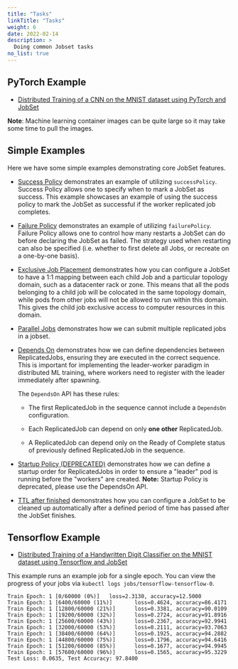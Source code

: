 ```yaml
---
title: "Tasks"
linkTitle: "Tasks"
weight: 6
date: 2022-02-14
description: >
  Doing common Jobset tasks
no_list: true
---
```


## PyTorch Example

- [Distributed Training of a CNN on the MNIST dataset using PyTorch and JobSet](https://github.com/kubernetes-sigs/jobset/blob/1ae6c0c039c21d29083de38ae70d13c2c8ec613f/examples/pytorch/cnn-mnist/mnist.yaml)

**Note**: Machine learning container images can be quite large so it may take some time to pull the images.

## Simple Examples

Here we have some simple examples demonstrating core JobSet features.

- [Success Policy](https://github.com/kubernetes-sigs/jobset/blob/release-0.5/examples/simple/success-policy.yaml) demonstrates an example of utilizing `successPolicy`.
  Success Policy allows one to specify when to mark a JobSet as success.
  This example showcases an example of using the success policy to mark the JobSet as successful if the worker replicated job completes.

- [Failure Policy](https://github.com/kubernetes-sigs/jobset/blob/release-0.5/examples/simple/failure-policy.yaml) demonstrates an example of utilizing `failurePolicy`. Failure Policy allows one to control how many restarts a JobSet can do before declaring the JobSet as failed. The strategy used when restarting can also be specified (i.e. whether to first delete all Jobs, or recreate on a one-by-one basis).

- [Exclusive Job Placement](https://github.com/kubernetes-sigs/jobset/blob/release-0.5/examples/simple/exclusive-placement.yaml) demonstrates how you can configure a JobSet to have a 1:1 mapping between each child Job and a particular topology domain, such as a datacenter rack or zone. This means that all the pods belonging to a child job will be colocated in the same topology domain, while pods from other jobs will not be allowed to run within this domain. This gives the child job exclusive access to computer resources in this domain.

- [Parallel Jobs](https://github.com/kubernetes-sigs/jobset/blob/release-0.5/examples/simple/paralleljobs.yaml) demonstrates how we can submit multiple replicated jobs in a jobset.

- [Depends On](https://github.com/kubernetes-sigs/jobset/tree/main/examples/depends-on/depends-on.yaml)
  demonstrates how we can define dependencies between ReplicatedJobs, ensuring they are executed in
  the correct sequence. This is important for implementing the leader-worker paradigm in distributed
  ML training, where workers need to register with the leader immediately after spawning.

  The `DependsOn` API has these rules:

  - The first ReplicatedJob in the sequence cannot include a `DependsOn` configuration.

  - Each ReplicatedJob can depend on only **one other** ReplicatedJob.

  - A ReplicatedJob can depend only on the Ready of Complete status of previously defined
    ReplicatedJob in the sequence.

- [Startup Policy (DEPRECATED)](https://github.com/kubernetes-sigs/jobset/blob/release-0.5/examples/startup-policy/startup-driver-ready.yaml) demonstrates how we can define a startup order for ReplicatedJobs in order to ensure a "leader"
  pod is running before the "workers" are created. **Note:** Startup Policy is deprecated, please use the DependsOn API.

- [TTL after finished](https://github.com/kubernetes-sigs/jobset/blob/release-0.5/examples/simple/ttl-after-finished.yaml) demonstrates how you can configure a JobSet to be cleaned up automatically after a defined period of time has passed after the JobSet finishes.

## Tensorflow Example

- [Distributed Training of a Handwritten Digit Classifier on the MNIST dataset using Tensorflow and JobSet](https://github.com/kubernetes-sigs/jobset/blob/release-0.5/examples/tensorflow/mnist.yaml)

This example runs an example job for a single epoch.
You can view the progress of your jobs via `kubectl logs jobs/tensorflow-tensorflow-0`.

```
Train Epoch: 1 [0/60000 (0%)]   loss=2.3130, accuracy=12.5000
Train Epoch: 1 [6400/60000 (11%)]       loss=0.4624, accuracy=86.4171
Train Epoch: 1 [12800/60000 (21%)]      loss=0.3381, accuracy=90.0109
Train Epoch: 1 [19200/60000 (32%)]      loss=0.2724, accuracy=91.8916
Train Epoch: 1 [25600/60000 (43%)]      loss=0.2367, accuracy=92.9941
Train Epoch: 1 [32000/60000 (53%)]      loss=0.2111, accuracy=93.7063
Train Epoch: 1 [38400/60000 (64%)]      loss=0.1925, accuracy=94.2882
Train Epoch: 1 [44800/60000 (75%)]      loss=0.1796, accuracy=94.6416
Train Epoch: 1 [51200/60000 (85%)]      loss=0.1677, accuracy=94.9945
Train Epoch: 1 [57600/60000 (96%)]      loss=0.1565, accuracy=95.3229
Test Loss: 0.0635, Test Accuracy: 97.8400
```

